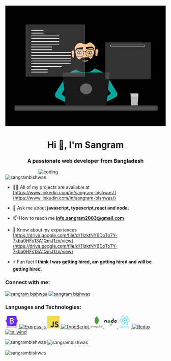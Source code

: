 ![logo](https://github.com/SangramBishwas/SangramBishwas/blob/main/banner-github.gif)
<h1 align="center">Hi 👋, I'm Sangram</h1>
<h3 align="center">A passionate web developer from Bangladesh</h3>

<img align="right" src="https://user-images.githubusercontent.com/69011963/137184767-79a13ec7-1bb3-4341-a6da-3a149c9c159a.gif" width="400" alt="coding" />

<p align="left"> <img src="https://komarev.com/ghpvc/?username=sangrambishwas&label=Profile%20views&color=0e75b6&style=flat" alt="sangrambishwas" /> </p>

- 👨‍💻 All of my projects are available at [https://www.linkedin.com/in/sangram-bishwas/](https://www.linkedin.com/in/sangram-bishwas/)

- 💬 Ask me about **javascript, typescript,react and node.**

- 📫 How to reach me **info.sangram2003@gmail.com**

- 📄 Know about my experiences [https://drive.google.com/file/d/11zktNY6DoTo7Y-7kba0HFs13A1QmJ1zx/view](https://drive.google.com/file/d/11zktNY6DoTo7Y-7kba0HFs13A1QmJ1zx/view)

- ⚡ Fun fact **I think I was getting hired, am getting hired and will be getting hired.**

<h3 align="left">Connect with me:</h3>
<p align="left">
<a href="https://linkedin.com/in/sangram bishwas" target="blank"><img align="center" src="https://raw.githubusercontent.com/rahuldkjain/github-profile-readme-generator/master/src/images/icons/Social/linked-in-alt.svg" alt="sangram bishwas" height="30" width="40" /></a>
<a href="https://fb.com/sangram bishwas" target="blank"><img align="center" src="https://raw.githubusercontent.com/rahuldkjain/github-profile-readme-generator/master/src/images/icons/Social/facebook.svg" alt="sangram bishwas" height="30" width="40" /></a>
</p>

<h3 align="left">Languages and Technologies:</h3>
<p align="left"> <a href="https://getbootstrap.com" target="_blank" rel="noreferrer"> <img src="https://raw.githubusercontent.com/devicons/devicon/master/icons/bootstrap/bootstrap-plain-wordmark.svg" alt="bootstrap" width="40" height="40"/> </a> <a href="https://expressjs.com" target="_blank" rel="noreferrer"> <img src="https://cdn.jsdelivr.net/gh/devicons/devicon/icons/express/express-original.svg" alt="Express.js" width="40" height="40"/> </a> <a href="https://developer.mozilla.org/en-US/docs/Web/JavaScript" target="_blank" rel="noreferrer"> <img src="https://raw.githubusercontent.com/devicons/devicon/master/icons/javascript/javascript-original.svg" alt="javascript" width="40" height="40"/> </a> <a href="https://www.typescriptlang.org/" target="_blank"><img src="https://cdn.jsdelivr.net/gh/devicons/devicon/icons/typescript/typescript-original.svg" alt="TypeScript" width="40" height="40"/> </a> <a href="https://www.mongodb.com/" target="_blank" rel="noreferrer"> <img src="https://raw.githubusercontent.com/devicons/devicon/master/icons/mongodb/mongodb-original-wordmark.svg" alt="mongodb" width="40" height="40"/> </a> <a href="https://nodejs.org" target="_blank" rel="noreferrer"> <img src="https://raw.githubusercontent.com/devicons/devicon/master/icons/nodejs/nodejs-original-wordmark.svg" alt="nodejs" width="40" height="40"/> </a> <a href="https://reactjs.org/" target="_blank" rel="noreferrer"> <img src="https://raw.githubusercontent.com/devicons/devicon/master/icons/react/react-original-wordmark.svg" alt="react" width="40" height="40"/> </a> <a href="https://redux.js.org/" target="_blank"><img src="https://cdn.jsdelivr.net/gh/devicons/devicon/icons/redux/redux-original.svg" alt="Redux" width="40" height="40"/>
</a> <a href="https://tailwindcss.com/" target="_blank" rel="noreferrer"> <img src="https://www.vectorlogo.zone/logos/tailwindcss/tailwindcss-icon.svg" alt="tailwind" width="40" height="40"/> </a> </p>

<p><img align="left" src="https://github-readme-stats.vercel.app/api/top-langs?username=sangrambishwas&show_icons=true&locale=en&layout=compact" alt="sangrambishwas" /></p>

<p>&nbsp;<img align="center" src="https://github-readme-stats.vercel.app/api?username=sangrambishwas&show_icons=true&locale=en" alt="sangrambishwas" /></p>

<p><img align="center" src="https://github-readme-streak-stats.herokuapp.com/?user=SangramBishwas&" alt="sangrambishwas" /></p>

